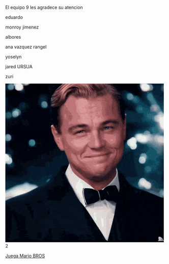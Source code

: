 El equipo 9 les agradece su atencion

eduardo

monroy jimenez

albores

 ana vazquez rangel

yoselyn

jared URSUA

zuri

<img src="di caprio.gif" alt="">2



<a href= "mario.html">Juega Mario BROS</a>










